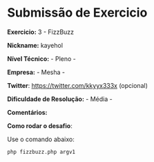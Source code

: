 # Submissão de Exercicio

**Exercicio:** 3 - FizzBuzz

**Nickname:** kayehol

**Nível Técnico:** - Pleno -

**Empresa:** - Mesha -

**Twitter**: https://twitter.com/kkyyx333x (opcional)

**Dificuldade de Resolução:** - Média -

**Comentários:** 

**Como rodar o desafio**: 

Use o comando abaixo: 
```bash
php fizzbuzz.php argv1
```
